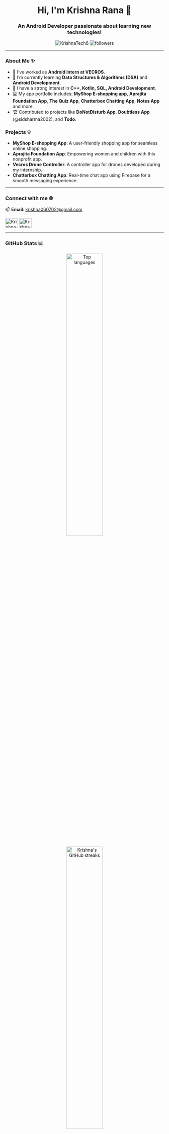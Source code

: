 <h1 align="center">Hi, I'm Krishna Rana 👋</h1>
<h3 align="center">An Android Developer passionate about learning new technologies!</h3>

<p align="center">
  <img src="https://komarev.com/ghpvc/?username=KrishnaTech6&label=Profile%20Views&color=0e75b6&style=flat" alt="KrishnaTech6" />
  <img src="https://img.shields.io/github/followers/KrishnaTech6?label=Followers&style=social" alt="followers"/>
</p>

---

### About Me ✨

- 🔭 I’ve worked as **Android Intern at VECROS**.
- 🌱 I’m currently learning **Data Structures & Algorithms (DSA)** and **Android Development**.
- 👀 I have a strong interest in **C++, Kotlin, SQL, Android Development**.
- 💻 My app portfolio includes: **MyShop E-shopping app**, **Aprajita Foundation App**, **The Quiz App**, **Chatterbox Chatting App**, **Notes App** and more.
- 🏆 Contributed to projects like **DoNotDisturb App**, **Doubtless App** (@sidsharma2002), and **Todo**.

### Projects 💡

- **MyShop E-shopping App**: A user-friendly shopping app for seamless online shopping.
- **Aprajita Foundation App**: Empowering women and children with this nonprofit app.
- **Vecros Drone Controller**: A controller app for drones developed during my internship.
- **Chatterbox Chatting App**: Real-time chat app using Firebase for a smooth messaging experience.

---

### Connect with me 🌐

📫 **Email**: krishna060702@gmail.com

<p align="left">
<a href="https://www.linkedin.com/in/krishna-rana-4711a423b/" target="blank"><img align="center" src="https://raw.githubusercontent.com/rahuldkjain/github-profile-readme-generator/master/src/images/icons/Social/linked-in-alt.svg" alt="Krishna Rana" height="30" width="40" /></a>
<a href="https://instagram.com/krishna_rana_0607" target="blank"><img align="center" src="https://raw.githubusercontent.com/rahuldkjain/github-profile-readme-generator/master/src/images/icons/Social/instagram.svg" alt="Krishna Rana" height="30" width="40" /></a>
</p>

---

### GitHub Stats 📊

<p align="center">
  <img width="48%" src="https://github-readme-stats.vercel.app/api/top-langs/?username=KrishnaTech6&langs_count=10&layout=compact&theme=radical" alt="Top languages" />
</p>

<p align="center">
  <img width="48%" src="https://github-readme-streak-stats.herokuapp.com/?user=KrishnaTech6&theme=radical" alt="Krishna's GitHub streaks" />
</p>


---

### Fun Facts About Me 🎸

- 🎶 I love singing and learning guitar.
- ♟️ Chess enthusiast in my free time.
- 🤖 Exploring voice modulation using NLP in my Smart Home Control System project.

---

<div align="center">
  <img src="https://forthebadge.com/images/badges/built-with-love.svg" alt="Built with love" />
  <img src="https://forthebadge.com/images/badges/made-with-markdown.svg" alt="Made with markdown" />
</div>



<!---
KrishnaTech6/KrishnaTech6 is a ✨ special ✨ repository because its `README.md` (this file) appears on your GitHub profile.
You can click the Preview link to take a look at your changes.
--->
